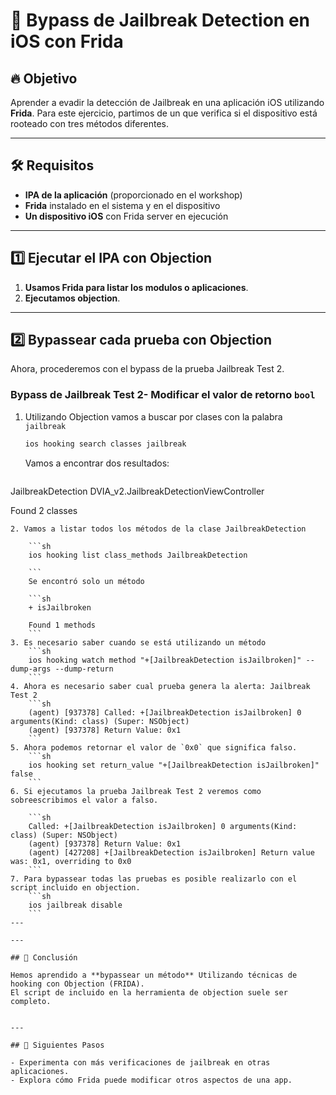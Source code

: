 # 📖 Bypass de Jailbreak Detection en iOS con Frida

## 🔥 Objetivo

Aprender a evadir la detección de Jailbreak en una aplicación iOS utilizando **Frida**. Para este ejercicio, partimos de un  que verifica si el dispositivo está rooteado con tres métodos diferentes.

---

## 🛠 Requisitos

- **IPA de la aplicación** (proporcionado en el workshop)
- **Frida** instalado en el sistema y en el dispositivo
- **Un dispositivo iOS** con Frida server en ejecución

---

## 1️⃣ Ejecutar el IPA con Objection

1. **Usamos Frida para listar los modulos o aplicaciones**.
2. **Ejecutamos objection**.
---

## 2️⃣ Bypassear cada prueba con Objection

Ahora, procederemos con el bypass de la prueba Jailbreak Test 2.

### **Bypass de Jailbreak Test 2- Modificar el valor de retorno `bool`**

1. Utilizando Objection vamos a buscar por clases con la palabra `jailbreak`
    ```sh
   ios hooking search classes jailbreak
   ```
   Vamos a encontrar dos resultados:
   ```sh
JailbreakDetection
DVIA_v2.JailbreakDetectionViewController

Found 2 classes   
```
2. Vamos a listar todos los métodos de la clase JailbreakDetection

    ```sh
    ios hooking list class_methods JailbreakDetection

    ```
    Se encontró solo un método

    ```sh
    + isJailbroken

    Found 1 methods
    ```
3. Es necesario saber cuando se está utilizando un método
    ```sh
    ios hooking watch method "+[JailbreakDetection isJailbroken]" --dump-args --dump-return
    ```
4. Ahora es necesario saber cual prueba genera la alerta: Jailbreak Test 2
    ```sh
    (agent) [937378] Called: +[JailbreakDetection isJailbroken] 0 arguments(Kind: class) (Super: NSObject)
    (agent) [937378] Return Value: 0x1
    ```
5. Ahora podemos retornar el valor de `0x0` que significa falso.
    ```sh
    ios hooking set return_value "+[JailbreakDetection isJailbroken]" false
    ```
6. Si ejecutamos la prueba Jailbreak Test 2 veremos como sobreescribimos el valor a falso.

    ```sh
    Called: +[JailbreakDetection isJailbroken] 0 arguments(Kind: class) (Super: NSObject)
    (agent) [937378] Return Value: 0x1
    (agent) [427208] +[JailbreakDetection isJailbroken] Return value was: 0x1, overriding to 0x0
    ```
7. Para bypassear todas las pruebas es posible realizarlo con el script incluido en objection.
    ```sh
    ios jailbreak disable
    ```
---

---

## 🎯 Conclusión

Hemos aprendido a **bypassear un método** Utilizando técnicas de hooking con Objection (FRIDA).
El script de incluido en la herramienta de objection suele ser completo.


---

## 🚀 Siguientes Pasos

- Experimenta con más verificaciones de jailbreak en otras aplicaciones.
- Explora cómo Frida puede modificar otros aspectos de una app.